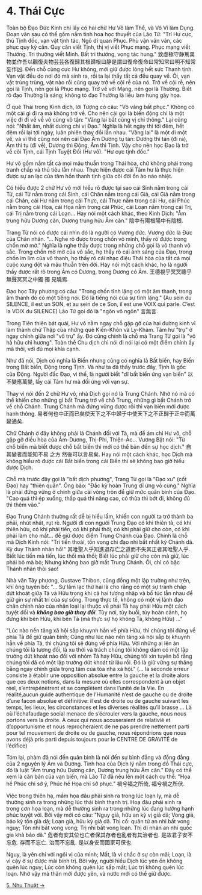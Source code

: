 # 4. Thái Cực

Toàn bộ Đạo Đức Kinh chỉ lấy có hai chữ Hư Vô làm Thể, và Vô Vi làm Dụng. Đoạn 
văn sau có thể gồm nắm tinh hoa học thuyết của Lão Tử: "Trí Hư cực, thủ Tịnh 
đốc, vạn vật tịnh tác. Ngô dĩ quan Phục. Phù vận vân vân, các phục quy kỳ căn. 
Quy căn viết Tịnh, thị vị viết Phục mạng. Phục mạng viết Thường. Tri thường viết 
Minh. Bất tri thường, vọng tác hung."
致虚極守静篤萬物並作吾以觀復夫物芸芸各復歸其根歸根曰静是謂曰復命復命曰常知常曰明不知常妄作凶.
Đến chỗ cùng cực Hư không, mới giữ được lòng hết sức Thanh tịnh. Vạn vật đều do
nơi đó mà sinh ra, rồi ta lại thấy tất cả đều quay về. Ôi, vạn vật trùng trùng,
vật nào rồi cũng quay trở về cội rễ của nó. Trở về cội rễ, nên gọi là Tịnh, nên 
gọi là Phục mạng. Trở về với Mạng, nên gọi là Thường. Biết rõ đạo Thường là 
sáng; không tỏ đạo Thường là liều làm hung gây họa.

Ở quẻ Thái trong Kinh dịch, lời Tượng có câu: "Vô vãng bất phục." Không có một 
cái gì đi ra mà không trở về. Cho nên cái gọi là biến động chỉ là một việc đi 
đi về về vô cùng vô tận: "Vãng lai bất cùng vị chi thông." Lại cũng nói: "Nhất 
âm, nhất dương chi vị Đạo." Nghĩa là hết ngày thì tới đêm, hết đêm rồi lại tới 
ngày, luân phiên thay đổi lẫn nhau. "Vãng lai" là một đi một về, và vì thế cũng 
nói nên cái Đạo Âm Dương tụ tán: Dương thì tán (đi ra), Âm thì tụ (đi về), 
Dương thì Động, Âm thì Tịnh. Vậy cho nên học Đạo là trở về cõi Tịnh, cái Tịnh 
Tuyệt Đối (Hư vô). "Hư cực tịnh đốc."

Hư vô gồm nắm tất cả mọi mâu thuẫn trong Thái hòa, chứ không phải trong tranh
chấp và thủ tiêu lẫn nhau. Thực hiện được cái Tâm hư là thực hiện được sự an 
lạc của tâm hồn thanh tịnh giữa cõi đời ồn ào náo nhiệt.

Có hiểu được 2 chữ Hư vô mới hiểu rõ được tại sao cái Sinh nằm trong cái Tử, 
cái Tử nằm trong cái Sinh, cái Chân nằm trong cái Giả, cái Giả nằm trong cái 
Chân, cái Hư nằm trong cái Thực, cái Thực nằm trong cái Hư, cái Phúc nằm trong 
cái Họa, cái Họa nằm trong cái Phúc, cái Loạn nằm trong cái Trị, cái Trị nằm 
trong cái Loạn... Hay nói một cách khác, theo Kinh Dịch: "Âm trung hữu Dương 
căn, Dương trung hữu Âm căn." 陰中有陽根陽中有陰根.

Trang Tử nói có được cái nhìn đó là người có Vương đức. Vương đức là Đức của
Chân nhân. "... Nghe rõ được trong chốn vô minh, thấy rõ được trong chốn mờ 
mờ." Nghĩa là nghe thấy được trong những chỗ gọi là vô thanh vô sắc. Trong chốn 
mờ mờ của vô sắc, họ thấy rõ cái ánh sáng của Đạo, trong chốn im lìm của vô 
thanh, họ thấy rõ cái nhạc điệu Thái hòa của tất cả mọi cuộc xung đột và mâu 
thuẫn trên đời. Hay nói một cách khác, họ là người thấy được rất rõ trong Âm có 
Dương, trong Dương có Âm. 王德視乎冥冥聽乎無聲冥冥之中獨 獨 見曉焉.

Đạo học Tây phương có câu: "Trong chốn tĩnh lặng có một âm thanh, trong âm thanh
đó có một tiếng nói. Đó là tiếng nói của sự tĩnh lặng." (Au sein du SILENCE, il
est un SON, et au sein de ce Son, il est une VOIX qui parle. C’est la VOIX du
SILENCE) Lão Tử gọi đó là "ngôn vô ngôn" 言無言.

Trong Tiên thiên bát quái, Hư vô nằm ngay chỗ gặp gỡ của hai đường kinh vĩ làm
thành chữ Thập của những quẻ Kiền-Khôn và Ly-Khảm. Tâm hư "trụ" ở ngay chính 
giữa nơi "vô trụ" ấy. Đó cũng chính là chỗ mà Trang Tử gọi là "vô hà hữu chi 
hương". Toàn thể Chu dịch chỉ nói đi nói lại có một điểm chính ấy mà thôi, với 
đủ mọi khía cạnh.

Như đã nói, Dịch có nghĩa là Biến nhưng cũng có nghĩa là Bất biến, hay Biến 
trong Bất biến, Động trong Tịnh. Và như ta đã thấy trước đây, Tịnh là gốc của 
Động. Người đắc Đạo, vì thế, là người biết "dĩ bất biến ứng vạn biến" 
以不變應萬變, lấy cái Tâm hư mà đối ứng với vạn sự.

Thay vì nói đến 2 chữ Hư vô, nhà Dịch gọi nó là Trung Chánh. Nhờ nó mà có thể 
khiến cho những gì bất Trung trở về chỗ Trung, những gì bất Chánh trở về chỗ 
Chánh. Trung Chánh mà đứng vững được rồi thì vạn biến mới được hanh thông.
易者何也中正而已矣使天下之不中歸于中使天下之不正歸于正中而萬變通矣.

Chữ Chánh ở đây không phải là Chánh đối với Tà, mà để ám chỉ Hư vô, chỗ gặp gỡ
điều hòa của Âm-Dương, Thị-Phi, Thiện-Ác... Vương Bật nói: "Từ chỗ biến mà biết
được chỗ bất biến thì mới có thể bàn đến sự học dịch."
自其變者而能知不易 之方 然後可以言易矣. Hay nói một cách khác, học Dịch mà không
hiểu rõ được cái Bất biến trong cái Biến thì sẽ không bao giờ hiểu được Dịch.

Chỗ mà trước đây gọi là "bất dịch phương", Trang Tử gọi là "Đạo xu" (cốt Đạo) 
hay "thiên quân". Ông bảo: "Đắc kỳ hoàn Trung dĩ ứng vô cùng." Nghĩa là phải 
đứng vững ở chính giữa cái vòng tròn để giữ mức quân bình của Đạo. "Cao quá 
thì ép xuống, thấp quá thì nâng cao, có thừa thì bớt đi, không đủ thì thêm 
vào."

Đạo Trung Chánh thường rất dễ bị hiểu lầm, khiến con người ta trở thành ba 
phải, nhút nhát, rụt rè. Người đi con người Trung Đạo có khi thiên tả, có khi
thiên hữu, có khi phải tiến, có khi phải thôi, có khi phải giữ cho còn, có khi
phải làm cho mất... để giữ được điểm Trung Chánh của Đạo. Chính là chỗ mà Dịch
Kinh nói: "Tri tiến thoái, tồn vong chi đạo nhi bất nhất kỳ Chánh dã. Kỳ duy
Thánh nhân hồ!" 其唯聖人乎知進退存亡之道而不失其正者其唯聖人乎. Biết lúc tiến mà 
tiến, lúc thối mà thối; Biết lúc phải giữ cho còn mà giữ, lúc phải bỏ mà bỏ; 
Nhưng không bao giờ mất Trung Chánh. Ôi, chỉ có bậc Thánh nhân thôi sao!

Nhà văn Tây phương, Gustave Thibon, cũng đồng một lập trường như trên, khi ông
tuyên bố: "... Sự lầm lạc thứ hai là cho rằng có một sự tranh chấp dứt khoát
giữa Tả và Hữu trong khi cả hai tương nhập và bổ túc lẫn nhau để giữ gìn sự nhất
trí của sự sống. Trong thực tế, không có một vị lãnh đạo chân chính nào của nhân
loại lại thuộc về phái Tả hay phái Hữu một cách tuyệt đối và ***không bao giờ 
thay đổi***. Tùy nơi, tùy buổi, tùy hoàn cảnh, họ đứng khi bên Hữu, khi bên Tả 
(mà thực sự họ không Tả, không Hữu) ..."

"Lúc nào nền tảng xã hội sắp khuynh hẳn về phía Hữu, thì chúng tôi đứng về phía 
Tả để giữ quân bình; Cũng như lúc nào nền tảng xã hội sắp bị khuynh hẳn về phía 
Tả, thì chúng tôi sẽ đứng về phía Hữu. Với những ai lên án chúng tôi là tương 
đối, là xu thời và trách chúng tôi không dám có một lập trường dứt khoát nào đối 
với nhóm Tả hay Hữu, chúng tôi xin tuyên bố rằng chúng tôi đã có một lập trường 
dứt khoát từ lâu rồi. Đó là giữ vững sự thăng bằng ngay chính giữa trọng tâm của 
tòa nhà xã hội." (... la seconde erreur consiste à établir une opposition 
absolue entre la gauche et la droite alors que ces deux notions, dans la mesure 
où elles correspondent à un objet réel, s’entrepénètrent et se complètent dans 
l’unité de la Vie. En réalité,aucun guide authentique de l’Humanité n’est de 
gauche ou de droite d’une facon absolue et définitive: il est de droite ou de 
gauche suivant les temps, les lieux, les circonstances et les diverses réalités 
qu’il brasse ... Là où l’échafaudage social menace de s’écrouler vers la 
gauche, nous nous portons vers la droite. À ceux qui nous accuseraient de 
relativié et d’opportunisme et nous reprocheraient de ne pas prendre nettement 
parti pour tel mouvement de droite ou de gauche, nous répondrions que nous 
avons déjà pris parti depuis toujours pour le CENTRE DE GRAVITÉ de l’édifice)

Tóm lại, phàm đã nói đến quân bình là nói đến sự bình đẳng và đồng đẳng của 2
nguyên lý Âm và Dương. Tinh hoa của Dịch lý nằm trong đồ Thái cực, đó là luật
"Âm trung hữu Dương căn, Dương trung hữu Âm căn." Đây có thể xem là căn bản của 
vạn biến, mà Lão Tử đã nêu lên một cách cụ thể: "Họa hề Phúc chi sở ỷ, Phúc hề 
Họa chi sở phục." 禍兮福之所倚, 福兮禍之所伏.

Việc trong thiên hạ, mầm họa đâu phải sinh ra trong lúc loạn ly, mà dễ thường
sinh ra trong những lúc thái bình thạnh trị. Hoạ đâu phải sinh ra trong cơn họa
loạn, mà dễ thường sinh ra trong những lúc đang hưởng hạnh phúc tuyệt vời. Bởi
vậy mới có câu: "Nguy giả, hữu an kỳ vị giả dã; Vong giả, bảo kỳ tồn giả dã;
Loạn giả, hữu kỳ giả dã. Thị cố: quân tử an nhi bất vong nguy; Tồn nhi bất vong
vong; Trị nhi bất vong loạn. Thị dĩ nhân an nhi quốc gia khả bảo dã."
危者有安其位也亡者保其存者也亂者有其治者也. 是故君子安不忘危. 存而不忘亡. 治而不忘亂.
是以身安而國家可保也.

Nguy, là yên chí với ngôi vị của mình; Mất, là vì chắc ở sự còn mãi; Loạn, là vì
cậy ở sự được mãi bình trị. Bởi vậy, người hiểu Dịch lúc yên ổn không quên lúc
nguy; Lúc còn không quên lúc sắp mất; Lúc trị không quên lúc loạn. Nhờ vậy mà
thân mới được yên, và nước mới có thể giữ được.

[5. Nhu Thuật &rarr;](https://github.com/semiarthanoian/tinh-hoa-dao-hoc/blob/master/contents/05-nhu-thuat.md)
